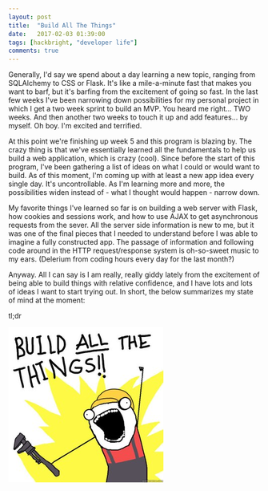 ```yaml
---
layout: post
title:  "Build All The Things"
date:   2017-02-03 01:39:00
tags: [hackbright, "developer life"]
comments: true
---
```


Generally, I'd say we spend about a day learning a new topic, ranging from SQLAlchemy to CSS or Flask. It's like a mile-a-minute fast that makes you want to barf, but it's barfing from the excitement of going so fast. In the last few weeks I've been narrowing down possibilities for my personal project in which I get a two week sprint to build an MVP. You heard me right... TWO weeks. And then another two weeks to touch it up and add features... by myself. Oh boy. I'm excited and terrified.

At this point we're finishing up week 5 and this program is blazing by. The crazy thing is that we've essentially learned all the fundamentals to help us build a web application, which is crazy (cool). Since before the start of this program, I've been gathering a list of ideas on what I could or would want to build. As of this moment, I'm coming up with at least a new app idea every single day. It's uncontrollable. As I'm learning more and more, the possibilities widen instead of - what I thought would happen - narrow down.

My favorite things I've learned so far is on building a web server with Flask, how cookies and sessions work, and how to use AJAX to get asynchronous requests from the sever. All the server side information is new to me, but it was one of the final pieces that I needed to understand before I was able to imagine a fully constructed app. The passage of information and following code around in the HTTP request/response system is oh-so-sweet music to my ears. (Delerium from coding hours every day for the last month?)

Anyway. All I can say is I am really, really giddy lately from the excitement of being able to build things with relative confidence, and I have lots and lots of ideas I want to start trying out. In short, the below summarizes my state of mind at the moment:


tl;dr

![build-all-the-things][build]


[build]: /images/build-all-the-things.jpg
